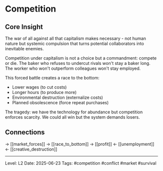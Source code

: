 # Competition

## Core Insight
The war of all against all that capitalism makes necessary - not human nature but systemic compulsion that turns potential collaborators into inevitable enemies.

Competition under capitalism is not a choice but a commandment: compete or die. The baker who refuses to undercut rivals won't stay a baker long. The worker who won't outperform colleagues won't stay employed.

This forced battle creates a race to the bottom:
- Lower wages (to cut costs)
- Longer hours (to produce more)
- Environmental destruction (externalize costs)
- Planned obsolescence (force repeat purchases)

The tragedy: we have the technology for abundance but competition enforces scarcity. We could all win but the system demands losers.

## Connections
→ [[market_forces]]
→ [[race_to_bottom]]
→ [[profit]]
← [[unemployment]]
← [[creative_destruction]]

---
Level: L2
Date: 2025-06-23
Tags: #competition #conflict #market #survival